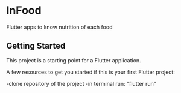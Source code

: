 # InFood

Flutter apps to know nutrition of each food

## Getting Started

This project is a starting point for a Flutter application.

A few resources to get you started if this is your first Flutter project:

-clone repository of the project
-in terminal run: "flutter run"
